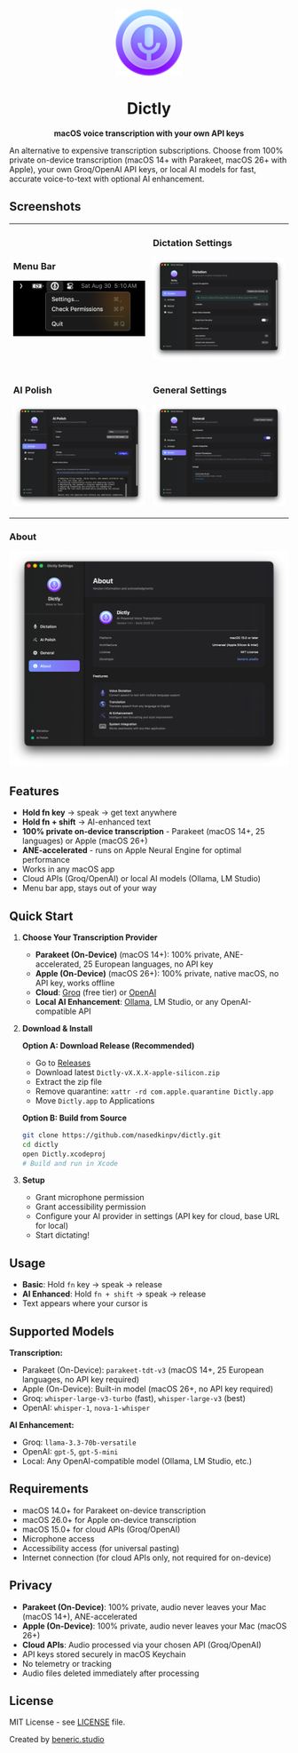 <div align="center">
  <img src="brand-icon.png" alt="Dictly Logo" width="120" height="120">
  
  # Dictly
  
  **macOS voice transcription with your own API keys**
</div>

An alternative to expensive transcription subscriptions. Choose from 100% private on-device transcription (macOS 14+ with Parakeet, macOS 26+ with Apple), your own Groq/OpenAI API keys, or local AI models for fast, accurate voice-to-text with optional AI enhancement.

## Screenshots

<table>
<tr>
<td width="50%">

### Menu Bar
![Menu Bar](screenshots/dictly_menu.png)

</td>
<td width="50%">

### Dictation Settings
![Dictation](screenshots/dictly-settings-dictation.png)

</td>
</tr>
<tr>
<td>

### AI Polish
![AI Polish](screenshots/dictly-settings-ai-polish.png)

</td>
<td>

### General Settings
![General](screenshots/dictly-settings-general.png)

</td>
</tr>
</table>

### About
![About](screenshots/dictly-settings-about.png)

## Features

- **Hold fn key** → speak → get text anywhere
- **Hold fn + shift** → AI-enhanced text
- **100% private on-device transcription** - Parakeet (macOS 14+, 25 languages) or Apple (macOS 26+)
- **ANE-accelerated** - runs on Apple Neural Engine for optimal performance
- Works in any macOS app
- Cloud APIs (Groq/OpenAI) or local AI models (Ollama, LM Studio)
- Menu bar app, stays out of your way

## Quick Start

1. **Choose Your Transcription Provider**
   - **Parakeet (On-Device)** (macOS 14+): 100% private, ANE-accelerated, 25 European languages, no API key
   - **Apple (On-Device)** (macOS 26+): 100% private, native macOS, no API key, works offline
   - **Cloud**: [Groq](https://console.groq.com/keys) (free tier) or [OpenAI](https://platform.openai.com/api-keys)
   - **Local AI Enhancement**: [Ollama](https://ollama.com), LM Studio, or any OpenAI-compatible API

2. **Download & Install**
   
   **Option A: Download Release (Recommended)**
   - Go to [Releases](https://github.com/nasedkinpv/dictly/releases)
   - Download latest `Dictly-vX.X.X-apple-silicon.zip`
   - Extract the zip file
   - Remove quarantine: `xattr -rd com.apple.quarantine Dictly.app`
   - Move `Dictly.app` to Applications

   **Option B: Build from Source**
   ```bash
   git clone https://github.com/nasedkinpv/dictly.git
   cd dictly
   open Dictly.xcodeproj
   # Build and run in Xcode
   ```

3. **Setup**
   - Grant microphone permission
   - Grant accessibility permission  
   - Configure your AI provider in settings (API key for cloud, base URL for local)
   - Start dictating!

## Usage

- **Basic**: Hold `fn` key → speak → release
- **AI Enhanced**: Hold `fn + shift` → speak → release  
- Text appears where your cursor is

## Supported Models

**Transcription:**
- Parakeet (On-Device): `parakeet-tdt-v3` (macOS 14+, 25 European languages, no API key required)
- Apple (On-Device): Built-in model (macOS 26+, no API key required)
- Groq: `whisper-large-v3-turbo` (fast), `whisper-large-v3` (best)
- OpenAI: `whisper-1`, `nova-1-whisper`

**AI Enhancement:**
- Groq: `llama-3.3-70b-versatile`
- OpenAI: `gpt-5`, `gpt-5-mini`
- Local: Any OpenAI-compatible model (Ollama, LM Studio, etc.)

## Requirements

- macOS 14.0+ for Parakeet on-device transcription
- macOS 26.0+ for Apple on-device transcription
- macOS 15.0+ for cloud APIs (Groq/OpenAI)
- Microphone access
- Accessibility access (for universal pasting)
- Internet connection (for cloud APIs only, not required for on-device)

## Privacy

- **Parakeet (On-Device)**: 100% private, audio never leaves your Mac (macOS 14+), ANE-accelerated
- **Apple (On-Device)**: 100% private, audio never leaves your Mac (macOS 26+)
- **Cloud APIs**: Audio processed via your chosen API (Groq/OpenAI)
- API keys stored securely in macOS Keychain
- No telemetry or tracking
- Audio files deleted immediately after processing

## License

MIT License - see [LICENSE](LICENSE) file.

Created by [beneric.studio](https://github.com/nasedkinpv)